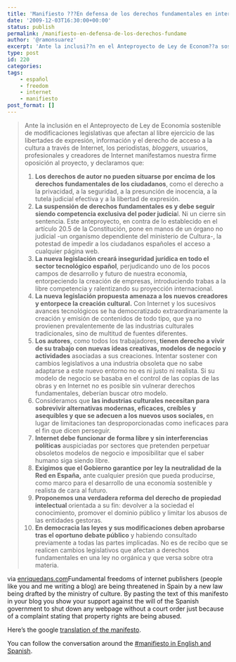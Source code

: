 ```yaml
---
title: 'Manifiesto ???En defensa de los derechos fundamentales en internet???'
date: '2009-12-03T16:30:00+00:00'
status: publish
permalink: /manifiesto-en-defensa-de-los-derechos-fundame
author: '@ramonsuarez'
excerpt: 'Ante la inclusi??n en el Anteproyecto de Ley de Econom??a sostenible de modificaciones legislativas que afectan al libre ejercicio de las libertades de expresi??n, informaci??n y el derecho de acceso a la cultura a trav??s de Internet, los periodistas,...'
type: post
id: 220
categories:
tags:
    - español
    - freedom
    - internet
    - manifiesto
post_format: []
---
```

> Ante la inclusión en el Anteproyecto de Ley de Economía sostenible de modificaciones legislativas que afectan al libre ejercicio de las libertades de expresión, información y el derecho de acceso a la cultura a través de Internet, los periodistas, *bloggers*, usuarios, profesionales y creadores de Internet manifestamos nuestra firme oposición al proyecto, y declaramos que:
> 
> 1. <span style="font-weight:bold;">Los derechos de autor no pueden situarse por encima de los derechos fundamentales de los ciudadanos</span>, como el derecho a la privacidad, a la seguridad, a la presunción de inocencia, a la tutela judicial efectiva y a la libertad de expresión.
> 2. <span style="font-weight:bold;">La suspensión de derechos fundamentales es y debe seguir siendo competencia exclusiva del poder judicia</span>l. Ni un cierre sin sentencia. Este anteproyecto, en contra de lo establecido en el artículo 20.5 de la Constitución, pone en manos de un órgano no judicial -un organismo dependiente del ministerio de Cultura-, la potestad de impedir a los ciudadanos españoles el acceso a cualquier página web.
> 3. <span style="font-weight:bold;">La nueva legislación creará inseguridad jurídica en todo el sector tecnológico español</span>, perjudicando uno de los pocos campos de desarrollo y futuro de nuestra economía, entorpeciendo la creación de empresas, introduciendo trabas a la libre competencia y ralentizando su proyección internacional.
> 4. <span style="font-weight:bold;">La nueva legislación propuesta amenaza a los nuevos creadores y entorpece la creación cultural.</span> Con Internet y los sucesivos avances tecnológicos se ha democratizado extraordinariamente la creación y emisión de contenidos de todo tipo, que ya no provienen prevalentemente de las industrias culturales tradicionales, sino de multitud de fuentes diferentes.
> 5. <span style="font-weight:bold;">Los autores</span>, como todos los trabajadores,<span style="font-weight:bold;"> tienen derecho a vivir de su trabajo con nuevas ideas creativas, modelos de negocio y actividades</span> asociadas a sus creaciones. Intentar sostener con cambios legislativos a una industria obsoleta que no sabe adaptarse a este nuevo entorno no es ni justo ni realista. Si su modelo de negocio se basaba en el control de las copias de las obras y en Internet no es posible sin vulnerar derechos fundamentales, deberían buscar otro modelo.
> 6. Consideramos que <span style="font-weight:bold;">las industrias culturales necesitan para sobrevivir alternativas modernas, eficaces, creíbles y asequibles y que se adecuen a los nuevos usos sociales, </span>en lugar de limitaciones tan desproporcionadas como ineficaces para el fin que dicen perseguir.
> 7. <span style="font-weight:bold;">Internet debe funcionar de forma libre y sin interferencias políticas</span> auspiciadas por sectores que pretenden perpetuar obsoletos modelos de negocio e imposibilitar que el saber humano siga siendo libre.
> 8. <span style="font-weight:bold;">Exigimos que el Gobierno garantice por ley la neutralidad de la Red en España,</span> ante cualquier presión que pueda producirse, como marco para el desarrollo de una economía sostenible y realista de cara al futuro.
> 9. <span style="font-weight:bold;">Proponemos una verdadera reforma del derecho de propiedad intelectual </span>orientada a su fin: devolver a la sociedad el conocimiento, promover el dominio público y limitar los abusos de las entidades gestoras.
> 10. <span style="font-weight:bold;"><span style="font-weight:normal;"><span style="font-weight:bold;">En democracia las leyes y sus modificaciones deben aprobarse tras el oportuno debate público</span> y habiendo consultado previamente a todas las partes implicadas. No es de recibo que se realicen cambios legislativos que afectan a derechos fundamentales en una ley no orgánica y que versa sobre otra materia.<span> </span></span></span>

via [enriquedans.com](http://www.enriquedans.com/2009/12/manifiesto-en-defensa-de-los-derechos-fundamentales-en-internet.html)</div>Fundamental freedoms of internet publishers (people like you and me writing a blog) are being threatened in Spain by a new law being drafted by the ministry of culture. By pasting the text of this manifesto in your blog you show your support against the will of the Spanish government to shut down any webpage without a court order just because of a complaint stating that property rights are being abused.

Here’s the google [translation of the manifesto](http://translate.google.com/translate?js=y&prev=_t&hl=en&ie=UTF-8&layout=1&eotf=1&u=http%3A%2F%2Fwww.enriquedans.com%2F2009%2F12%2Fmanifiesto-en-defensa-de-los-derechos-fundamentales-en-internet.html&sl=es&tl=en).

You can follow the conversation around the [\#manifiesto in English and Spanish](http://twubs.com/manifiesto).

</div>